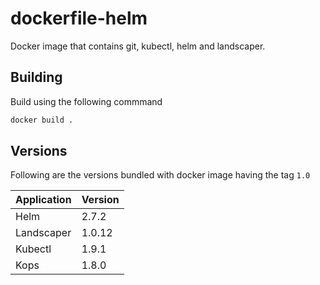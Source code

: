 # dockerfile-helm

Docker image that contains git, kubectl, helm and landscaper.

## Building

Build using the following commmand

```bash
docker build .
```

## Versions

Following are the versions bundled with docker image having the tag `1.0`

| Application | Version |
| ----------- | ------- |
| Helm        | 2.7.2   |
| Landscaper  | 1.0.12  |
| Kubectl     | 1.9.1   |
| Kops        | 1.8.0   |